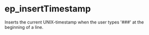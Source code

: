 # ep_insertTimestamp
Inserts the current UNIX-timestamp when the user types '###' at the beginning of a line.